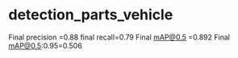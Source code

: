# detection_parts_vehicle
 
Final precision =0.88
final recall=0.79
 Final mAP@0.5	=0.892
Final mAP@0.5:0.95=0.506
